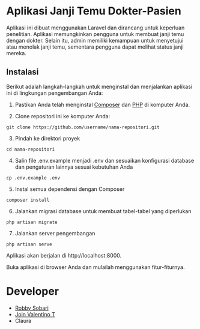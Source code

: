 # Aplikasi Janji Temu Dokter-Pasien

Aplikasi ini dibuat menggunakan Laravel dan dirancang untuk keperluan penelitian. Aplikasi memungkinkan pengguna untuk membuat janji temu dengan dokter. Selain itu, admin memiliki kemampuan untuk menyetujui atau menolak janji temu, sementara pengguna dapat melihat status janji mereka.

## Instalasi

Berikut adalah langkah-langkah untuk menginstal dan menjalankan aplikasi ini di lingkungan pengembangan Anda:

1. Pastikan Anda telah menginstal [Composer](https://getcomposer.org/) dan [PHP](https://www.php.net/) di komputer Anda.

2. Clone repositori ini ke komputer Anda:

```
git clone https://github.com/username/nama-repositori.git
```

3. Pindah ke direktori proyek
```
cd nama-repositori
```
4. Salin file .env.example menjadi .env dan sesuaikan konfigurasi database dan pengaturan lainnya sesuai kebutuhan Anda
```
cp .env.example .env
```
5. Instal semua dependensi dengan Composer
```
composer install
```
6. Jalankan migrasi database untuk membuat tabel-tabel yang diperlukan
```
php artisan migrate
```
7. Jalankan server pengembangan
```
php artisan serve
```
Aplikasi akan berjalan di http://localhost:8000.

Buka aplikasi di browser Anda dan mulailah menggunakan fitur-fiturnya.

# Developer

- [Robby Sobari](https://github.com/robbysobarii)
- [Join Valentino T](https://github.com/Join19001)
- Claura 

